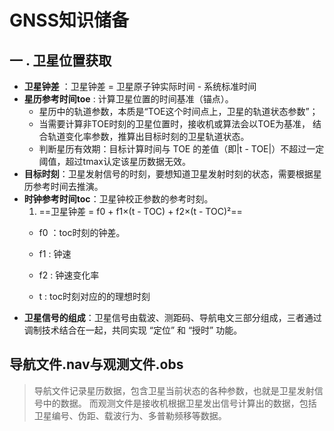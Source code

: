 # GNSS知识储备
## 一 . 卫星位置获取
- **卫星钟差** ：卫星钟差 = 卫星原子钟实际时间 - 系统标准时间
- **星历参考时间toe** : 计算卫星位置的时间基准（锚点）。
    - 星历中的轨道参数，本质是“TOE这个时间点上，卫星的轨道状态参数”；
    - 当需要计算非TOE时刻的卫星位置时，接收机或算法会以TOE为基准， 结合轨道变化率参数，推算出目标时刻的卫星轨道状态。
    - 判断星历有效期：目标计算时间与 TOE 的差值（即|t - TOE|）不超过一定阈值，超过tmax认定该星历数据无效。
- **目标时刻**：卫星发射信号的时刻，要想知道卫星发射时刻的状态，需要根据星历参考时间去推演。
- **时钟参考时间toc**：卫星钟校正参数的参考时刻。
    1. ==卫星钟差 = f0 + f1×(t - TOC) + f2×(t - TOC)²==
    - f0 ：toc时刻的钟差。
    - f1 : 钟速
    - f2 : 钟速变化率

    - t : toc时刻对应的的理想时刻
 - **卫星信号的组成**：卫星信号由载波、测距码、导航电文三部分组成，三者通过调制技术结合在一起，共同实现 “定位” 和 “授时” 功能。
  ## 导航文件.nav与观测文件.obs
  > 导航文件记录星历数据，包含卫星当前状态的各种参数，也就是卫星发射信号中的数据。
  > 而观测文件是接收机根据卫星发出信号计算出的数据，包括卫星编号、伪距、载波行为、多普勒频移等数据。


